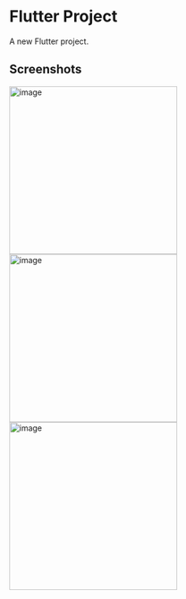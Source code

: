 # Flutter Project

A new Flutter project.

## Screenshots

<p float='left'>
<img width="300" alt="image" src="https://user-images.githubusercontent.com/75382447/170819840-e363afd1-f67e-46b3-ad3c-d6feffb563e7.png">
<img width="300" alt="image" src="https://user-images.githubusercontent.com/75382447/170819719-c35c6484-5b39-4eaf-9320-0ee65c0cbacd.png">
<img width="300" alt="image" src="https://user-images.githubusercontent.com/75382447/170819794-5ab6a145-3ce7-4dea-bf49-39973ab39095.png">
</p>
